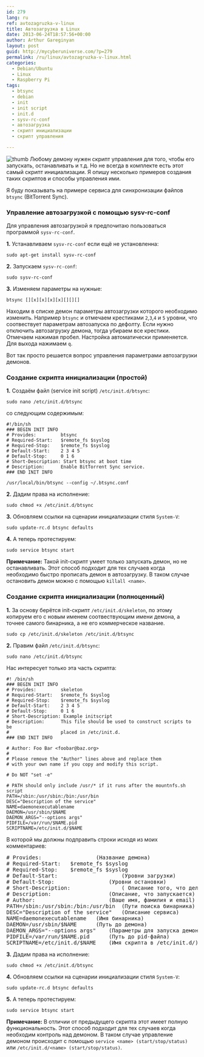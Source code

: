 ```yaml
---
id: 279
lang: ru
ref: avtozagruzka-v-linux
title: Автозагрузка в Linux
date: 2013-06-24T18:57:56+00:00
author: Arthur Gareginyan
layout: post
guid: http://mycyberuniverse.com/?p=279
permalink: /ru/linux/avtozagruzka-v-linux.html
categories:
  - Debian/Ubuntu
  - Linux
  - Raspberry Pi
tags:
  - btsync
  - debian
  - init
  - init script
  - init.d
  - sysv-rc-conf
  - автозагрузка
  - скрипт инициализации
  - скрипт управления

---
```


![thumb]()
Любому демону нужен скрипт управления для того, чтобы его запускать, останавливать и т.д. Но не всегда в комплекте есть этот самый скрипт инициализации. Я опишу несколько примеров создания таких скриптов и способы управления ими.


Я буду показывать на примере сервиса для синхронизации файлов `btsync` (BitTorrent Sync).


### Управление автозагрузкой с помощью sysv-rc-conf

Для управления автозагрузкой я предпочитаю пользоваться программой `sysv-rc-conf`.

**1.** Устанавливаем `sysv-rc-conf` если ещё не установленна:

```
sudo apt-get install sysv-rc-conf
```

**2.** Запускаем `sysv-rc-conf`:

```
sudo sysv-rc-conf
```

**3.** Изменяем параметры на нужные:

```
btsync [][x][x][x][x][][][]
```

Находим в списке демон параметры автозагрузки которого необходимо изменить. Например `btsync` и отмечаем крестиками `2`,`3`,`4` и `5` уровни, что соотвествует параметрам автозапуска по дефолту. Если нужно отключить автозагрузку демона, тогда убираем все крестики. Отмечаем нажимая пробел. Настройка автоматически применяется. Для выхода нажимаем `q`.

Вот так просто решается вопрос управления параметрами автозагрузки демонов.


### Создание скрипта инициализации (простой)

**1.** Создаём файл (service init script) `/etc/init.d/btsync`:

```
sudo nano /etc/init.d/btsync
```

со следующим содержимым:

```
#!/bin/sh
### BEGIN INIT INFO
# Provides:     	btsync
# Required-Start:	$remote_fs $syslog
# Required-Stop: 	$remote_fs $syslog
# Default-Start: 	2 3 4 5
# Default-Stop:  	0 1 6
# Short-Description: Start btsync at boot time
# Description:   	Enable BitTorrent Sync service.
### END INIT INFO
 
/usr/local/bin/btsync --config ~/.btsync.conf
```

**2.** Дадим права на исполнение:

```
sudo chmod +x /etc/init.d/btsync
```

**3.** Обновляем ссылки на сценарии инициализации стиля `System-V`:

```
sudo update-rc.d btsync defaults
```

**4.** А теперь протестируем:

```
sudo service btsync start
```

**Примечание:** Такой init-скрипт умеет только запускать демон, но не останавливать. Этот способ подходит для тех случаев когда необходимо быстро прописать демон в автозагрузку. В таком случае остановить демон можно с помощью `killall <name>`.


### Создание скрипта инициализации (полноценный)

**1.** За основу берётся init-скрипт `/etc/init.d/skeleton`, по этому копируем его с новым именем соотвествующим имени демона, а точнее самого бинарника, а не его коммерческое название.

```
sudo cp /etc/init.d/skeleton /etc/init.d/btsync
```

**2.** Правим файл `/etc/init.d/btsync`:

```
sudo nano /etc/init.d/btsync
```

Нас интересует только эта часть скрипта:

```
#! /bin/sh
### BEGIN INIT INFO
# Provides:      	skeleton
# Required-Start:	$remote_fs $syslog
# Required-Stop: 	$remote_fs $syslog
# Default-Start: 	2 3 4 5
# Default-Stop:  	0 1 6
# Short-Description: Example initscript
# Description:   	This file should be used to construct scripts to be
#                	placed in /etc/init.d.
### END INIT INFO

# Author: Foo Bar <foobar@baz.org>
#
# Please remove the "Author" lines above and replace them
# with your own name if you copy and modify this script.

# Do NOT "set -e"

# PATH should only include /usr/* if it runs after the mountnfs.sh script
PATH=/sbin:/usr/sbin:/bin:/usr/bin
DESC="Description of the service"
NAME=daemonexecutablename
DAEMON=/usr/sbin/$NAME
DAEMON_ARGS="--options args"
PIDFILE=/var/run/$NAME.pid
SCRIPTNAME=/etc/init.d/$NAME
```

В которой мы должны подправить строки исходя из моих комментариев:

<pre>
# Provides:					(Название демона)
# Required-Start:	$remote_fs $syslog
# Required-Stop: 	$remote_fs $syslog
# Default-Start:					(Уровни загрузки)
# Default-Stop:					(Уровни остановки)
# Short-Description:				( Описание того, что делает скрипт)
# Description:					(Описание, что запускается)
# Author:						(Ваше имя, фамилия и email)
PATH=/sbin:/usr/sbin:/bin:/usr/bin	(Пути поиска бинарника)
DESC="Description of the service"	(Описание сервиса)
NAME=daemonexecutablename	(Имя бинарника)
DAEMON=/usr/sbin/$NAME		(Путь до демона)
DAEMON_ARGS="--options args"	(Параметры для запуска демона)
PIDFILE=/var/run/$NAME.pid		(Путь до pid-файла)
SCRIPTNAME=/etc/init.d/$NAME	(Имя скрипта в /etc/init.d/)
</pre>

**3.** Дадим права на исполнение:

```
sudo chmod +x /etc/init.d/btsync
```

**4.** Обновляем ссылки на сценарии инициализации стиля `System-V`:

```
sudo update-rc.d btsync defaults
```

**5.** А теперь протестируем:

```
sudo service btsync start
```

**Примечание:** В отличии от предыдущего скрипта этот имеет полную функциональность. Этот способ подходит для тех случаев когда необходим контроль над демоном. В таком случае управление демоном происходит с помощью `service <name> (start/stop/status)` или `/etc/init.d/<name> (start/stop/status)`.
